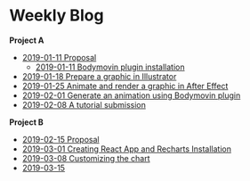 # Weekly Blog

**Project A**
- [2019-01-11 Proposal](_posts/2019-01-11-projectA_Proposal.md)
  - [2019-01-11 Bodymovin plugin installation](_posts/2019-01-11-projectA.md)
- [2019-01-18 Prepare a graphic in Illustrator](_posts/2019-01-18-projectA.md)
- [2019-01-25 Animate and render a graphic in After Effect](_posts/2019-01-25-projectA.md)
- [2019-02-01 Generate an animation using Bodymovin plugin](_posts/2019-02-01-projectA.md)
- [2019-02-08 A tutorial submission](_posts/2019-02-08-projectA.md)

**Project B**
- [2019-02-15 Proposal](_posts/2019-02-15-projectB_Proposal.md) 
- [2019-03-01 Creating React App and Recharts Installation](_posts/2019-03-01-projectB.md)
- [2019-03-08 Customizing the chart](_posts/2019-03-08-projectB.md)
- [2019-03-15](_posts/2019-03-15-projectB.md)
